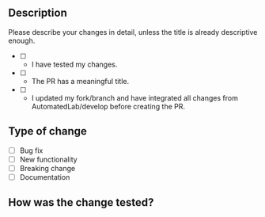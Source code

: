<!---
1. Please ensure that your PR points to our develop branch. If not, please retarget the branch in the upper left corner.
2. Please ensure that the develop branch of your fork is up to date!
  a. git checkout develop
  b. git remote add upstream https://github.com/automatedlab/automatedlab.git
  c. git pull --rebase upstream develop
  d. Work on any merge conflicts and follow the on-screen instructions of the git client
  e. git push [--force, overwriting any changes you did to develop that were not part of our branch]
  f. git checkout <YOURBRANCH>
  g. git pull --rebase origin develop
  h. Work on any merge conflicts and git push again
  i. Open PR
3. Please provide a meaningful title for the PR. If you fix an issue, please reference it with (Fixes #nnn)
 -->
## Description

Please describe your changes in detail, unless the title is already descriptive enough.

- [ ] - I have tested my changes.  
- [ ] - The PR has a meaningful title.  
- [ ] - I updated my fork/branch and have integrated all changes from AutomatedLab/develop before creating the PR.

## Type of change
<!--- Check all that apply. -->

- [ ] Bug fix  
- [ ] New functionality  
- [ ] Breaking change
- [ ] Documentation

## How was the change tested?
<!--
Please describe what you did to test your change, if applicable.
We are aware that there are currently no unit and integration tests, so we need
your help.
By letting us know how you tested, we can better judge what we need to test in
addition to that.
 -->
